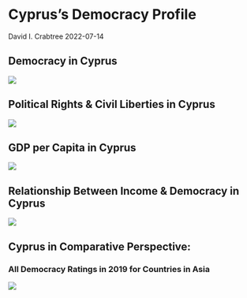 Cyprus’s Democracy Profile
================
David I. Crabtree
2022-07-14

## Democracy in Cyprus

![](C:\Users\David\Desktop\PROGRA~1\FILESA~1\CFSS\hw06\reports\CYPRUS~1/figure-gfm/Demscore-1.png)<!-- -->

## Political Rights & Civil Liberties in Cyprus

![](C:\Users\David\Desktop\PROGRA~1\FILESA~1\CFSS\hw06\reports\CYPRUS~1/figure-gfm/Political%20Rights%20&%20Civil%20Libs-1.png)<!-- -->

## GDP per Capita in Cyprus

![](C:\Users\David\Desktop\PROGRA~1\FILESA~1\CFSS\hw06\reports\CYPRUS~1/figure-gfm/GDP%20per%20Capita-1.png)<!-- -->

## Relationship Between Income & Democracy in Cyprus

![](C:\Users\David\Desktop\PROGRA~1\FILESA~1\CFSS\hw06\reports\CYPRUS~1/figure-gfm/Income%20&%20Dem-1.png)<!-- -->

## Cyprus in Comparative Perspective:

### All Democracy Ratings in 2019 for Countries in Asia

![](C:\Users\David\Desktop\PROGRA~1\FILESA~1\CFSS\hw06\reports\CYPRUS~1/figure-gfm/Democracy%20in%20Comparative%20Perspective-1.png)<!-- -->
